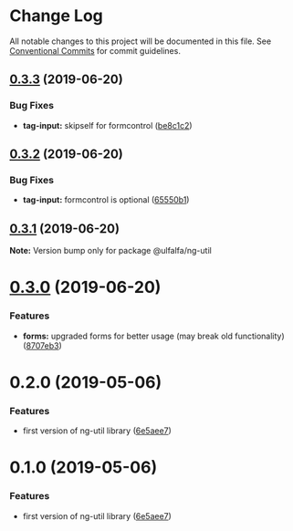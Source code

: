 # Change Log

All notable changes to this project will be documented in this file.
See [Conventional Commits](https://conventionalcommits.org) for commit guidelines.

## [0.3.3](https://github.com/ulfalfa/ng-util/compare/@ulfalfa/ng-util@0.3.2...@ulfalfa/ng-util@0.3.3) (2019-06-20)


### Bug Fixes

* **tag-input:** skipself for formcontrol ([be8c1c2](https://github.com/ulfalfa/ng-util/commit/be8c1c2))





## [0.3.2](https://github.com/ulfalfa/ng-util/compare/@ulfalfa/ng-util@0.3.1...@ulfalfa/ng-util@0.3.2) (2019-06-20)


### Bug Fixes

* **tag-input:** formcontrol is optional ([65550b1](https://github.com/ulfalfa/ng-util/commit/65550b1))





## [0.3.1](https://github.com/ulfalfa/ng-util/compare/@ulfalfa/ng-util@0.3.0...@ulfalfa/ng-util@0.3.1) (2019-06-20)

**Note:** Version bump only for package @ulfalfa/ng-util





# [0.3.0](https://github.com/ulfalfa/ng-util/compare/@ulfalfa/ng-util@0.2.0...@ulfalfa/ng-util@0.3.0) (2019-06-20)


### Features

* **forms:** upgraded forms for better usage (may break old functionality) ([8707eb3](https://github.com/ulfalfa/ng-util/commit/8707eb3))





# 0.2.0 (2019-05-06)


### Features

* first version of ng-util library ([6e5aee7](https://github.com/ulfalfa/ng-util/commit/6e5aee7))





# 0.1.0 (2019-05-06)


### Features

* first version of ng-util library ([6e5aee7](https://github.com/ulfalfa/ng-util/commit/6e5aee7))
